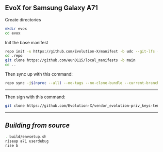 EvoX for Samsung Galaxy A71
------------------------------------

Create directories
```bash
mkdir evox
cd evox
```

Init the base manifest

```bash
repo init -u https://github.com/Evolution-X/manifest -b udc --git-lfs --depth=1
cd .repo 
git clone https://github.com/eun0115/local_manifests -b main
cd ..
```

Then sync up with this command:
```bash
repo sync -j$(nproc --all) --no-tags --no-clone-bundle --current-branch
```
-------------

Then sign with this command:
```bash
git clone https://github.com/Evolution-X/vendor_evolution-priv_keys-template vendor/evolution-priv/keys ; cd vendor/evolution-priv/keys ; ./keys.sh ; cd ../../..
```
-------------



_Building from source_
---------------
```bash
. build/envsetup.sh
riseup a71 userdebug
rise b
```
